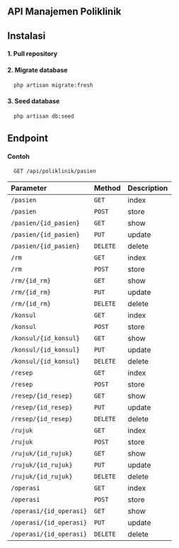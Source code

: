 ## API Manajemen Poliklinik

## Instalasi

#### 1. Pull repository
#### 2. Migrate database
```bash
  php artisan migrate:fresh
```
#### 3. Seed database
```bash
  php artisan db:seed
```

## Endpoint

#### Contoh

```http
  GET /api/poliklinik/pasien
```

| Parameter                 | Method   | Description                |
| :--------                 | :------- | :------------------------- |
| `/pasien`                 | `GET`    | index |
| `/pasien`                 | `POST`   | store |
| `/pasien/{id_pasien}`     | `GET`    | show |
| `/pasien/{id_pasien}`     | `PUT`    | update |
| `/pasien/{id_pasien}`     | `DELETE` | delete |
| `/rm`                     | `GET`    | index |
| `/rm`                     | `POST`   | store |
| `/rm/{id_rm}`             | `GET`    | show |
| `/rm/{id_rm}`             | `PUT`    | update |
| `/rm/{id_rm}`             | `DELETE` | delete |
| `/konsul`                 | `GET`    | index |
| `/konsul`                 | `POST`   | store |
| `/konsul/{id_konsul}`     | `GET`    | show |
| `/konsul/{id_konsul}`     | `PUT`    | update |
| `/konsul/{id_konsul}`     | `DELETE` | delete |
| `/resep`                  | `GET`    | index |
| `/resep`                  | `POST`   | store |
| `/resep/{id_resep}`       | `GET`    | show |
| `/resep/{id_resep}`       | `PUT`    | update |
| `/resep/{id_resep}`       | `DELETE` | delete |
| `/rujuk`                  | `GET`    | index |
| `/rujuk`                  | `POST`   | store |
| `/rujuk/{id_rujuk}`       | `GET`    | show |
| `/rujuk/{id_rujuk}`       | `PUT`    | update |
| `/rujuk/{id_rujuk}`       | `DELETE` | delete |
| `/operasi`                | `GET`    | index |
| `/operasi`                | `POST`   | store |
| `/operasi/{id_operasi}`   | `GET`    | show |
| `/operasi/{id_operasi}`   | `PUT`    | update |
| `/operasi/{id_operasi}`   | `DELETE` | delete |